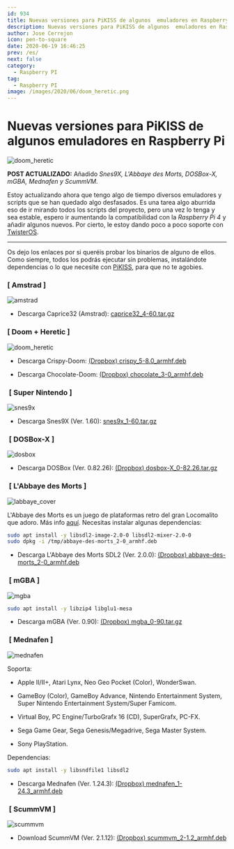 ```yaml
---
id: 934
title: Nuevas versiones para PiKISS de algunos  emuladores en Raspberry Pi
description: Nuevas versiones para PiKISS de algunos  emuladores en Raspberry Pi
author: Jose Cerrejon
icon: pen-to-square
date: 2020-06-19 16:46:25
prev: /es/
next: false
category:
  - Raspberry PI
tag:
  - Raspberry PI
image: /images/2020/06/doom_heretic.png
---
```


# Nuevas versiones para PiKISS de algunos  emuladores en Raspberry Pi

![doom_heretic](/images/2020/06/doom_heretic.png)

**POST ACTUALIZADO:** Añadido *Snes9X, L'Abbaye des Morts, DOSBox-X, mGBA, Mednafen y ScummVM*.

Estoy actualizando ahora que tengo algo de tiempo diversos emuladores y scripts que se han quedado algo desfasados. Es una tarea algo aburrida eso de ir mirando todos los scripts del proyecto, pero una vez lo tenga y sea estable, espero ir aumentando la compatibilidad con la *Raspberry Pi 4* y añadir algunos nuevos. Por cierto, le estoy dando poco a poco soporte con [TwisterOS](https://raspbian-x.com/).

- - -
Os dejo los enlaces por si queréis probar los binarios de alguno de ellos. Como siempre, todos los podrás ejecutar sin problemas, instalándote dependencias o lo que necesite con [PiKISS](https://github.com/jmcerrejon/PiKISS), para que no te agobies.

###  [ Amstrad ]

![amstrad](/images/2020/06/amstrad.png)

* Descarga Caprice32 (Amstrad): [caprice32_4-60.tar.gz](/res/caprice32_4-60.tar.gz)

###  [ Doom + Heretic ]

![doom_heretic](/images/2020/06/doom_heretic.png)

* Descarga Crispy-Doom: [(Dropbox) crispy_5-8.0_armhf.deb](https://www.dropbox.com/s/xampebl70k9ll70/crispy_5-8.0_armhf.deb?dl=0)

* Descarga Chocolate-Doom: [(Dropbox) chocolate_3-0_armhf.deb](https://www.dropbox.com/s/qxxrx6clyrc0e4n/chocolate_3-0_armhf.deb?dl=0)

###  [ Super Nintendo ]

![snes9x](/images/2020/06/snes9x.png)

* Descarga Snes9X (Ver. 1.60): [snes9x_1-60.tar.gz](/res/snes9x_1-60.tar.gz)

###  [ DOSBox-X ]

![dosbox](/images/2020/06/dosbox.png)

* Descarga DOSBox (Ver. 0.82.26): [(Dropbox) dosbox-X_0-82.26.tar.gz](https://www.dropbox.com/s/ltjs2vvbc8u1k05/dosbox-X_0-82.26.tar.gz?dl=0)


###  [ L'Abbaye des Morts ]

![labbaye_cover](/images/2013/05/labbaye_cover.jpg)

L'Abbaye des Morts es un juego de plataformas retro del gran Locomalito que adoro. Más info [aquí](/post.php?id=162). Necesitas instalar algunas dependencias:

```bash
sudo apt install -y libsdl2-image-2.0-0 libsdl2-mixer-2.0-0
sudo dpkg -i /tmp/abbaye-des-morts_2-0_armhf.deb
```


* Descarga L'Abbaye des Morts SDL2 (Ver. 2.0.0): [(Dropbox) abbaye-des-morts_2-0_armhf.deb](https://www.dropbox.com/s/w8iz2q3us5eablk/abbaye-des-morts_2-0_armhf.deb?dl=0)

###  [ mGBA ]

![mgba](/images/2020/06/mgba-logo.png)

```bash
sudo apt install -y libzip4 libglu1-mesa
```

* Descarga mGBA (Ver. 0.90): [(Dropbox) mgba_0-90.tar.gz](https://www.dropbox.com/s/r7fuex5dtfpi1u4/mgba_0-90.tar.gz?dl=0)

###  [ Mednafen ]

![mednafen](/images/2020/06/mednafen.png)

Soporta: 

* Apple II/II+, Atari Lynx, Neo Geo Pocket (Color), WonderSwan.

* GameBoy (Color), GameBoy Advance, Nintendo Entertainment System, Super Nintendo Entertainment System/Super Famicom.

* Virtual Boy, PC Engine/TurboGrafx 16 (CD), SuperGrafx, PC-FX.

* Sega Game Gear, Sega Genesis/Megadrive, Sega Master System.

* Sony PlayStation.

Dependencias:

```bash
sudo apt install -y libsndfile1 libsdl2
```

* Descarga Mednafen (Ver. 1.24.3): [(Dropbox) mednafen_1-24.3_armhf.deb](https://www.dropbox.com/s/nrkvem2vxjhxt74/mednafen_1-24.3_armhf.deb?dl=0)

###  [ ScummVM ]

![scummvm](/images/2016/05/monkey_island.jpg)

* Download ScummVM (Ver. 2.1.12): [(Dropbox) scummvm_2-1.2_armhf.deb](https://www.dropbox.com/s/edlpjjwintcqb7p/scummvm_2-1.2_armhf.deb?dl=0)